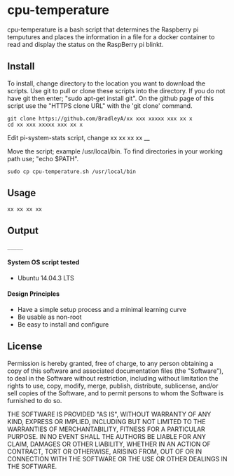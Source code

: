# cpu-temperature

cpu-temperature is a bash script that determines the Raspberry pi temputures and places the information in a file for a docker container to read and display the status on the RaspBerry pi blinkt.

## Install

To install, change directory to the location you want to download the scripts. Use git to pull or clone these scripts into the directory. If you do not have git then enter; "sudo apt-get install git". On the github page of this script use the "HTTPS clone URL" with the 'git clone' command.

    git clone https://github.com/BradleyA/xx xxx xxxxx xxx xx x
    cd xx xxx xxxxx xxx xx x

Edit pi-system-stats script, change 
    xx xx xx xx __

Move the script; example /usr/local/bin. To find directories in your working path use; "echo $PATH".

    sudo cp cpu-temperature.sh /usr/local/bin

## Usage
    xx xx xx xx 

## Output
    _____

#### System OS script tested
 * Ubuntu 14.04.3 LTS

#### Design Principles
 * Have a simple setup process and a minimal learning curve
 * Be usable as non-root
 * Be easy to install and configure

## License

Permission is hereby granted, free of charge, to any person obtaining a copy of this software and associated documentation files (the "Software"), to deal in the Software without restriction, including without limitation the rights to use, copy, modify, merge, publish, distribute, sublicense, and/or sell copies of the Software, and to permit persons to whom the Software is furnished to do so.

THE SOFTWARE IS PROVIDED "AS IS", WITHOUT WARRANTY OF ANY KIND, EXPRESS OR IMPLIED, INCLUDING BUT NOT LIMITED TO THE WARRANTIES OF MERCHANTABILITY, FITNESS FOR A PARTICULAR PURPOSE. IN NO EVENT SHALL THE AUTHORS BE LIABLE FOR ANY CLAIM, DAMAGES OR OTHER LIABILITY, WHETHER IN AN ACTION OF CONTRACT, TORT OR OTHERWISE, ARISING FROM, OUT OF OR IN CONNECTION WITH THE SOFTWARE OR THE USE OR OTHER DEALINGS IN THE SOFTWARE.
